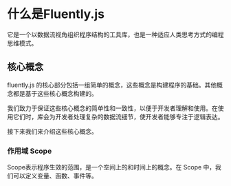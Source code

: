 # 什么是Fluently.js

它是一个以数据流视角组织程序结构的工具库，也是一种适应人类思考方式的编程思维模式。

## 核心概念

fluently.js 的核心部分包括一组简单的概念，这些概念是构建程序的基础。其他概念都是基于这些核心概念构建的。

我们致力于保证这些核心概念的简单性和一致性，以便于开发者理解和使用。在使用它们时，库会为开发者处理复杂的数据流细节，使开发者能够专注于逻辑表达。

接下来我们来介绍这些核心概念。

### 作用域 Scope

Scope表示程序生效的范围，是一个空间上的和时间上的概念。在 Scope 中，我们可以定义变量、函数、事件等。

